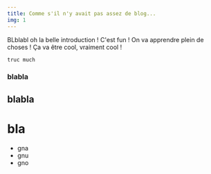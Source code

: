 ```yaml
---
title: Comme s'il n'y avait pas assez de blog...
img: 1
---
```


BLblabl oh la belle introduction ! C'est fun ! On va apprendre plein de choses ! Ça va être cool, vraiment cool !


`truc much`

### blabla
## blabla
# bla

* gna
* gnu
* gno